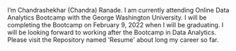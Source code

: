 I’m Chandrashekhar (Chandra) Ranade. I am currently attending Online Data Analytics Bootcamp with the George Washington University.
I will be completing the Bootcamp on February 9, 2022 when I will be graduating.
I will be looking forward to working after the Bootcamp in Data Analytics. Please visit the Repository named 'Resume' about long my career so far.
